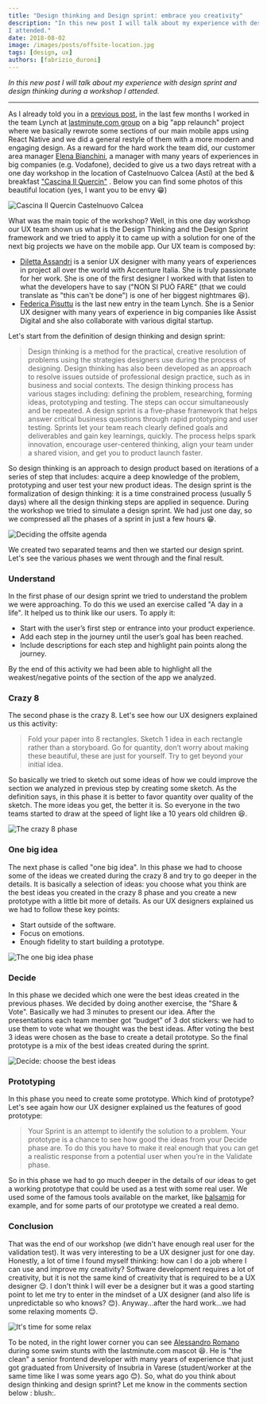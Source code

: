 ```yaml
---
title: "Design thinking and Design sprint: embrace you creativity"
description: "In this new post I will talk about my experience with design sprint and design thinking during a workshop
I attended."
date: 2018-08-02
image: /images/posts/offsite-location.jpg
tags: [design, ux]
authors: [fabrizio_duroni]
---
```


*In this new post I will talk about my experience with design sprint and design thinking during a workshop I attended.*

---

As I already told you in
a [previous post](/2018/07/04/react-native-typescript-existing-app/ "react native typescript"), in the last few
months I worked in the team Lynch at [lastminute.com group](https://lmgroup.lastminute.com/) on a big "app relaunch"
project where we basically rewrote some sections of our main mobile apps using React Native and we did a general restyle
of them with a more modern and engaging design. As a reward for the hard work the team did, our customer area
manager [Elena Bianchini](https://www.linkedin.com/in/elenabianchini/), a manager with many years of experiences in big
companies (e.g. Vodafone), decided to give us a two days retreat with a one day workshop in the location of Castelnuovo
Calcea (Asti) at the bed &
breakfast ["Cascina Il Quercin"](https://www.tripadvisor.it/Hotel_Review-g1186672-d6420387-Reviews-Cascina_Il_Quercin-Castelnuovo_Calcea_Province_of_Asti_Piedmont/)
. Below you can find some photos of this beautiful location (yes, I want you to be envy :grin:)

![Cascina Il Quercin Castelnuovo Calcea](/images/posts/offsite-location.jpg)

What was the main topic of the workshop? Well, in this one day workshop our UX team shown us what is the Design Thinking
and the Design Sprint framework and we tried to apply it to came up with a solution for one of the next big projects we
have on the mobile app. Our UX team is composed by:

* [Diletta Assandri](https://www.linkedin.com/in/diletta-assandri-74b75745/ "Diletta Assandri") is a senior UX designer
  with many years of experiences in project all over the world with Accenture Italia. She is truly passionate for her
  work. She is one of the first designer I worked with that listen to what the developers have to say ("NON SI PUÒ
  FARE" (that we could translate as "this can't be done") is one of her biggest nightmares :laughing:).
* [Federica Pisuttu](https://www.linkedin.com/in/federicapisuttu/ "Federica Pisuttu") is the last new entry in the team
  Lynch. She is a Senior UX designer with many years of experience in big companies like Assist Digital and she also
  collaborate with various digital startup.

Let's start from the definition of design thinking and design sprint:

> Design thinking is a method for the practical, creative resolution of problems using the strategies designers use during the process of designing. Design thinking has also been developed as an approach to resolve issues outside of professional design practice, such as in business and social contexts. The design thinking process has various stages including: defining the problem, researching, forming ideas, prototyping and testing. The steps can occur simultaneously and be repeated.
> A design sprint is a five-phase framework that helps answer critical business questions through rapid prototyping and user testing. Sprints let your team reach clearly defined goals and deliverables and gain key learnings, quickly. The process helps spark innovation, encourage user-centered thinking, align your team under a shared vision, and get you to product launch faster.

So design thinking is an approach to design product based on iterations of a series of step that includes: acquire a
deep knowledge of the problem, prototyping and user test your new product ideas. The design sprint is the formalization
of design thinking: it is a time constrained process (usually 5 days) where all the design thinking steps are applied in
sequence. During the workshop we tried to simulate a design sprint. We had just one day, so we compressed all the phases
of a sprint in just a few hours :grin:.

![Deciding the offsite agenda](/images/posts/offsite-agenda.jpg)

We created two separated teams and then we started our design sprint. Let's see the various phases we went through and
the final result.

### Understand

In the first phase of our design sprint we tried to understand the problem we were approaching. To do this we used an
exercise called "A day in a life". It helped us to think like our users. To apply it:

* Start with the user’s first step or entrance into your product experience.
* Add each step in the journey until the user’s goal has been reached.
* Include descriptions for each step and highlight pain points along the journey.

By the end of this activity we had been able to highlight all the weakest/negative points of the section of the app we
analyzed.

### Crazy 8

The second phase is the crazy 8. Let's see how our UX designers explained us this activity:

> Fold your paper into 8 rectangles. Sketch 1 idea in each rectangle rather than a storyboard. Go for quantity, don’t worry about making these beautiful, these are just for yourself. Try to get beyond your initial idea.

So basically we tried to sketch out some ideas of how we could improve the section we analyzed in previous step by
creating some sketch. As the definition says, in this phase it is better to favor quantity over quality of the sketch.
The more ideas you get, the better it is. So everyone in the two teams started to draw at the speed of light like a 10
years old children :laughing:.

![The crazy 8 phase](/images/posts/offsite-crazy-8.jpg)

### One big idea

The next phase is called "one big idea". In this phase we had to choose some of the ideas we created during the crazy 8
and try to go deeper in the details. It is basically a selection of ideas: you choose what you think are the best ideas
you created in the crazy 8 phase and you create a new prototype with a little bit more of details. As our UX designers
explained us we had to follow these key points:

* Start outside of the software.
* Focus on emotions.
* Enough fidelity to start building a prototype.

![The one big idea phase](/images/posts/offsite-one-big-idea.jpg)

### Decide

In this phase we decided which one were the best ideas created in the previous phases. We decided by doing another
exercise, the "Share & Vote". Basically we had 3 minutes to present our idea. After the presentations each team member
got “budget” of 3 dot stickers: we had to use them to vote what we thought was the best ideas. After voting the best 3
ideas were chosen as the base to create a detail prototype. So the final prototype is a mix of the best ideas created
during the sprint.

![Decide: choose the best ideas](/images/posts/offsite-decide.jpg)

### Prototyping

In this phase you need to create some prototype. Which kind of prototype? Let's see again how our UX designer explained
us the features of good prototype:

> Your Sprint is an attempt to identify the solution to a problem. Your prototype is a chance to see how good the ideas from your Decide phase are. To do this you have to make it real enough that you can get a realistic response from a potential user when you’re in the Validate phase.

So in this phase we had to go much deeper in the details of our ideas to get a working prototype that could be used as a
test with some real user. We used some of the famous tools available on the market,
like [balsamiq](https://balsamiq.com/) for example, and for some parts of our prototype we created a real demo.

### Conclusion

That was the end of our workshop (we didn't have enough real user for the validation test). It was very interesting to
be a UX designer just for one day. Honestly, a lot of time I found myself thinking: how can I do a job where I can use
and improve my creativity? Software development requires a lot of creativity, but it is not the same kind of creativity
that is required to be a UX designer :relieved:. I don't think I will ever be a designer but it was a good starting
point to let me try to enter in the mindset of a UX designer (and also life is unpredictable so who knows? :blush:).
Anyway...after the hard work...we had some relaxing moments :relieved:.

![It's time for some relax](/images/posts/offsite-relax.jpg)

To be noted, in the right lower corner you can
see [Alessandro Romano](https://www.linkedin.com/in/alessandroromano92/ "Alessandro Romano") during some swim stunts
with the lastminute.com mascot :laughing:. He is "the clean" a senior frontend developer with many years of experience
that just got graduated from University of Insubria in Varese (student/worker at the same time like I was some years
ago :blush:). So, what do you think about design thinking and design sprint? Let me know in the comments section below :
blush:.
